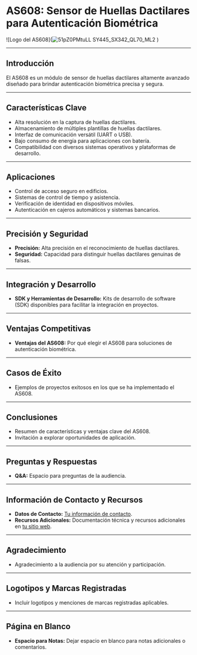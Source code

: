 # AS608: Sensor de Huellas Dactilares para Autenticación Biométrica

![Logo del AS608](![51pZ0PMtuLL _SY445_SX342_QL70_ML2_](https://github.com/chrisroman20/chrisroman20.github.io/assets/80359391/8acb493e-b4a1-4632-b934-0ecee12fe1f0)
)

---

## Introducción

El AS608 es un módulo de sensor de huellas dactilares altamente avanzado diseñado para brindar autenticación biométrica precisa y segura.

---

## Características Clave

- Alta resolución en la captura de huellas dactilares.
- Almacenamiento de múltiples plantillas de huellas dactilares.
- Interfaz de comunicación versátil (UART o USB).
- Bajo consumo de energía para aplicaciones con batería.
- Compatibilidad con diversos sistemas operativos y plataformas de desarrollo.

---

## Aplicaciones

- Control de acceso seguro en edificios.
- Sistemas de control de tiempo y asistencia.
- Verificación de identidad en dispositivos móviles.
- Autenticación en cajeros automáticos y sistemas bancarios.

---

## Precisión y Seguridad

- **Precisión:** Alta precisión en el reconocimiento de huellas dactilares.
- **Seguridad:** Capacidad para distinguir huellas dactilares genuinas de falsas.

---

## Integración y Desarrollo

- **SDK y Herramientas de Desarrollo:** Kits de desarrollo de software (SDK) disponibles para facilitar la integración en proyectos.

---

## Ventajas Competitivas

- **Ventajas del AS608:** Por qué elegir el AS608 para soluciones de autenticación biométrica.

---

## Casos de Éxito

- Ejemplos de proyectos exitosos en los que se ha implementado el AS608.

---

## Conclusiones

- Resumen de características y ventajas clave del AS608.
- Invitación a explorar oportunidades de aplicación.

---

## Preguntas y Respuestas

- **Q&A:** Espacio para preguntas de la audiencia.

---

## Información de Contacto y Recursos

- **Datos de Contacto:** [Tu información de contacto](mailto:tu_correo@ejemplo.com).
- **Recursos Adicionales:** Documentación técnica y recursos adicionales en [tu sitio web](https://www.tusitio.com).

---

## Agradecimiento

- Agradecimiento a la audiencia por su atención y participación.

---

## Logotipos y Marcas Registradas

- Incluir logotipos y menciones de marcas registradas aplicables.

---

## Página en Blanco

- **Espacio para Notas:** Dejar espacio en blanco para notas adicionales o comentarios.

